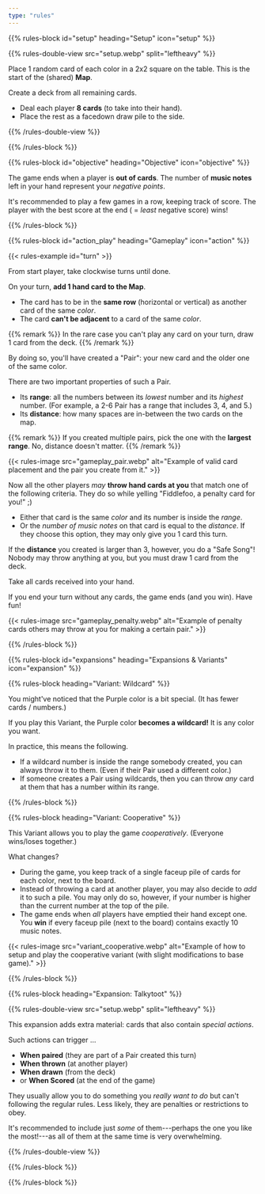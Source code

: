 ```yaml
---
type: "rules"
---
```


{{% rules-block id="setup" heading="Setup" icon="setup" %}}

{{% rules-double-view src="setup.webp" split="leftheavy" %}}

Place 1 random card of each color in a 2x2 square on the table. This is the start of the (shared) **Map**.

Create a deck from all remaining cards.
* Deal each player **8 cards** (to take into their hand).
* Place the rest as a facedown draw pile to the side.

{{% /rules-double-view %}}

{{% /rules-block %}}

{{% rules-block id="objective" heading="Objective" icon="objective" %}}

The game ends when a player is **out of cards**. The number of **music notes** left in your hand represent your _negative points_.

It's recommended to play a few games in a row, keeping track of score. The player with the best score at the end ( = _least_ negative score) wins!

{{% /rules-block %}}

{{% rules-block id="action_play" heading="Gameplay" icon="action" %}}

{{< rules-example id="turn" >}}

From start player, take clockwise turns until done.

On your turn, **add 1 hand card to the Map**.

* The card has to be in the **same row** (horizontal or vertical) as another card of the same _color_.
* The card **can't be adjacent** to a card of the same _color_.

{{% remark %}}
In the rare case you can't play any card on your turn, draw 1 card from the deck.
{{% /remark %}}

By doing so, you'll have created a "Pair": your new card and the older one of the same color.

There are two important properties of such a Pair.

* Its **range**: all the numbers between its _lowest_ number and its _highest_ number. (For example, a 2-6 Pair has a range that includes 3, 4, and 5.)
* Its **distance**: how many spaces are in-between the two cards on the map.

{{% remark %}}
If you created multiple pairs, pick the one with the **largest range**. No, distance doesn't matter.
{{% /remark %}}

{{< rules-image src="gameplay_pair.webp" alt="Example of valid card placement and the pair you create from it." >}}

Now all the other players _may_ **throw hand cards at you** that match one of the following criteria. They do so while yelling "Fiddlefoo, a penalty card for you!" ;)

* Either that card is the same _color_ and its number is inside the _range_.
* Or the _number of music notes_ on that card is equal to the _distance_. If they choose this option, they may only give you 1 card this turn.

If the **distance** you created is larger than 3, however, you do a "Safe Song"! Nobody may throw anything at you, but you must draw 1 card from the deck.

Take all cards received into your hand.

If you end your turn without any cards, the game ends (and you win). Have fun!

{{< rules-image src="gameplay_penalty.webp" alt="Example of penalty cards others may throw at you for making a certain pair." >}}

{{% /rules-block %}}

{{% rules-block id="expansions" heading="Expansions & Variants" icon="expansion" %}}

{{% rules-block heading="Variant: Wildcard" %}}

You might've noticed that the Purple color is a bit special. (It has fewer cards / numbers.)

If you play this Variant, the Purple color **becomes a wildcard!** It is any color you want. 

In practice, this means the following.

* If a wildcard number is inside the range somebody created, you can always throw it to them. (Even if their Pair used a different color.)
* If someone creates a Pair using wildcards, then you can throw _any_ card at them that has a number within its range.

{{% /rules-block %}}

{{% rules-block heading="Variant: Cooperative" %}}

This Variant allows you to play the game _cooperatively_. (Everyone wins/loses together.)

What changes?
* During the game, you keep track of a single faceup pile of cards for each color, next to the board.
* Instead of throwing a card at another player, you may also decide to _add_ it to such a pile. You may only do so, however, if your number is higher than the current number at the top of the pile.
* The game ends when _all_ players have emptied their hand except one. You **win** if every faceup pile (next to the board) contains exactly 10 music notes.

{{< rules-image src="variant_cooperative.webp" alt="Example of how to setup and play the cooperative variant (with slight modifications to base game)." >}}

{{% /rules-block %}}

{{% rules-block heading="Expansion: Talkytoot" %}}

{{% rules-double-view src="setup.webp" split="leftheavy" %}}

This expansion adds extra material: cards that also contain _special actions_. 

Such actions can trigger ...
* **When paired** (they are part of a Pair created this turn)
* **When thrown** (at another player)
* **When drawn** (from the deck)
* or **When Scored** (at the end of the game)

They usually allow you to do something you _really want to do_ but can't following the regular rules. Less likely, they are penalties or restrictions to obey.

It's recommended to include just _some_ of them---perhaps the one you like the most!---as all of them at the same time is very overwhelming.

{{% /rules-double-view %}}

{{% /rules-block %}}

{{% /rules-block %}}
